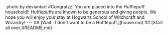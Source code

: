 <img src="http://img14.deviantart.net/84fa/i/2011/203/5/5/greeting_from_hogwarts__o__by_kai_of_sunagakure-d41cr90.jpg" id="reject" alt="" />  
photo by deviantart
#Congratzz! You are placed into the Hufflepuff household!! Hufflepuffs are known to be generous and giving people. We hope you will enjoy your stay at Hogwarts School of Witchcraft and Wizardry!
---
## [Wait.. I don't want to be a Hufflepuff.](house.md)
## [Start all over.](README.md)
